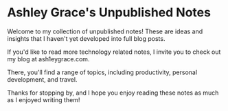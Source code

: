 # Ashley Grace's Unpublished Notes

Welcome to my collection of unpublished notes! These are ideas and insights that I haven't yet developed into full blog posts.

If you'd like to read more technology related notes, I invite you to check out my blog at ash1eygrace.com. 

There, you'll find a range of topics, including productivity, personal development, and travel.

Thanks for stopping by, and I hope you enjoy reading these notes as much as I enjoyed writing them!